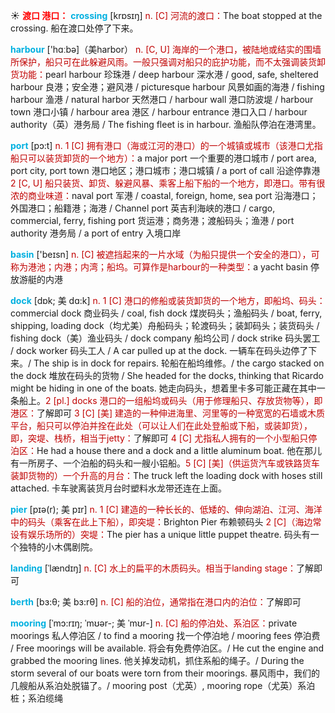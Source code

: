 ☀ <font color="red">**渡口 港口：**</font>
<font color="sky blue">**crossing**</font> [krɒsɪŋ] 
<font color="#c00000">n. [C] 河流的渡口：</font>The boat stopped at the crossing. 船在渡口处停了下来。

<font color="sky blue">**harbour**</font> ['hɑːbə]（美harbor）
<font color="#c00000">n. [C, U] 海岸的一个港口，被陆地或结实的围墙所保护，船只可在此躲避风雨。一般只强调对船只的庇护功能，而不太强调装货卸货功能：</font>pearl harbour 珍珠港 / deep harbour 深水港 / good, safe, sheltered harbour 良港；安全港；避风港 / picturesque harbour 风景如画的海港 / fishing harbour 渔港 / natural harbor 天然港口 / harbour wall 港口防波堤 / harbour town 港口小镇 / harbour area 港区 / harbour entrance 港口入口 / harbour authority（英）港务局 / The fishing fleet is in harbour. 渔船队停泊在港湾里。

<font color="sky blue">**port**</font> [pɔ:t] 
<font color="#c00000">n. 1 [C] 拥有港口（海或江河的港口）的一个城镇或城市（该港口尤指船只可以装货卸货的一个地方）：</font>a major port 一个重要的港口城市 / port area, port city, port town 港口地区；港口城市；港口城镇 / a port of call 沿途停靠港 <font color="#c00000">2 [C, U] 船只装货、卸货、躲避风暴、乘客上船下船的一个地方，即港口。带有很浓的商业味道：</font>naval port 军港 / coastal, foreign, home, sea port 沿海港口；外国港口；船籍港；海港 / Channel port 英吉利海峡的港口 / cargo, commercial, ferry, fishing port 货运港；商务港；渡船码头；渔港 / port authority 港务局 / a port of entry 入境口岸

<font color="sky blue">**basin**</font> ['beɪsn] 
<font color="#c00000">n. [C] 被遮挡起来的一片水域（为船只提供一个安全的港口），可称为港池；内港；内湾；船坞。可算作是harbour的一种类型：</font>a yacht basin 停放游艇的内港
           
<font color="sky blue">**dock**</font> [dɒk; 美 dɑ:k]
<font color="#c00000">n. 1 [C] 港口的修船或装货卸货的一个地方，即船坞、码头：</font>commercial dock 商业码头 / coal, fish dock 煤炭码头；渔船码头 / boat, ferry, shipping, loading dock（均尤美）舟船码头；轮渡码头；装卸码头；装货码头 / fishing dock（美）渔业码头 / dock company 船坞公司 / dock strike 码头罢工 / dock worker 码头工人 / A car pulled up at the dock. 一辆车在码头边停了下来。/ The ship is in dock for repairs. 轮船在船坞维修。/ the cargo stacked on the dock 堆放在码头的货物 / She headed for the docks, thinking that Ricardo might be hiding in one of the boats. 她走向码头，想着里卡多可能正藏在其中一条船上。<font color="#c00000">2 [pl.] docks 港口的一组船坞或码头（用于修理船只、存放货物等），即港区：</font>了解即可 <font color="#c00000">3 [C] [美] 建造的一种伸进海里、河里等的一种宽宽的石墙或木质平台，船只可以停泊并拴在此处（可以让人们在此处登船或下船，或装卸货），即，突堤、栈桥，相当于jetty：</font>了解即可 <font color="#c00000">4 [C] 尤指私人拥有的一个小型船只停泊区：</font>He had a house there and a dock and a little aluminum boat. 他在那儿有一所房子、一个泊船的码头和一艘小铝船。<font color="#c00000">5 [C] [美]（供运货汽车或铁路货车装卸货物的）一个升高的月台：</font>The truck left the loading dock with hoses still attached. 卡车驶离装货月台时塑料水龙带还连在上面。
           
<font color="sky blue">**pier**</font> [pɪə(r); 美 pɪr]
<font color="#c00000">n. 1 [C] 建造的一种长长的、低矮的、伸向湖泊、江河、海洋中的码头（乘客在此上下船），即突堤：</font>Brighton Pier 布赖顿码头 <font color="#c00000">2 [C]（海边常设有娱乐场所的）突堤：</font>The pier has a unique little puppet theatre. 码头有一个独特的小木偶剧院。
           
<font color="sky blue">**landing**</font> [ˈlændɪŋ]
<font color="#c00000">n. [C] 水上的扁平的木质码头。相当于landing stage：</font>了解即可

<font color="sky blue">**berth**</font> [bɜ:θ; 美 bɜ:rθ]
<font color="#c00000">n. [C] 船的泊位，通常指在港口内的泊位：</font>了解即可
        
<font color="sky blue">**mooring**</font> [ˈmɔ:rɪŋ; ˈmʊər-; 美 ˈmʊr-]
<font color="#c00000">n. [C] 船的停泊处、系泊区：</font>private moorings 私人停泊区 / to find a mooring 找一个停泊地 / mooring fees 停泊费 / Free moorings will be available. 将会有免费停泊区。/ He cut the engine and grabbed the mooring lines. 他关掉发动机，抓住系船的绳子。/ During the storm several of our boats were torn from their moorings. 暴风雨中，我们的几艘船从系泊处脱锚了。/ mooring post（尤英）, mooring rope（尤英）系泊桩；系泊缆绳

